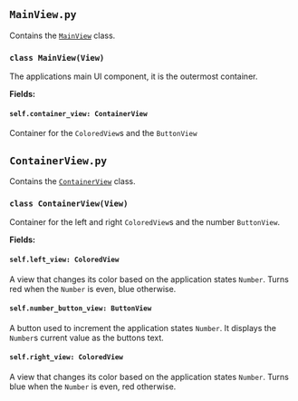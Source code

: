 ## `MainView.py`

Contains the [`MainView`](#class-mainviewview) class.

### `class MainView(View)`

The applications main UI component, it is the outermost container.

**Fields:**

#### `self.container_view: ContainerView`

Container for the `ColoredView`s and the `ButtonView`

## `ContainerView.py`

Contains the [`ContainerView`](#class-containerviewview) class.

### `class ContainerView(View)`

Container for the left and right `ColoredView`s and the number `ButtonView`.

**Fields:**

#### `self.left_view: ColoredView`

A view that changes its color based on the application states `Number`.
Turns red when the `Number` is even, blue otherwise.

#### `self.number_button_view: ButtonView`

A button used to increment the application states `Number`. It displays the `Number`s current value as the buttons text.

#### `self.right_view: ColoredView`

A view that changes its color based on the application states `Number`.
Turns blue when the `Number` is even, red otherwise.